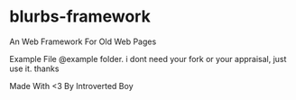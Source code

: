 # blurbs-framework
An Web Framework For Old Web Pages

Example File @example folder.
i dont need your fork or your appraisal, just use it. 
thanks

Made With <3 By Introverted Boy
